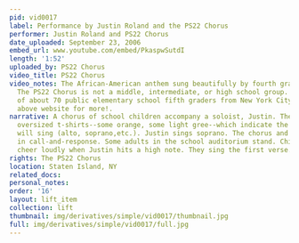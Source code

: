 ```yaml
---
pid: vid0017
label: Performance by Justin Roland and the PS22 Chorus
performer: Justin Roland and PS22 Chorus
date_uploaded: September 23, 2006
embed_url: www.youtube.com/embed/PkaspwSutdI
length: '1:52'
uploaded_by: PS22 Chorus
video_title: PS22 Chorus
video_notes: The African-American anthem sung beautifully by fourth grader Justin!
  The PS22 Chorus is not a middle, intermediate, or high school group.  It is comprised
  of about 70 public elementary school fifth graders from New York City.  Visit our
  above website for more!.
narrative: A chorus of school children accompany a soloist, Justin. The children wear
  oversized t-shirts--some orange, some light gree--which indicate the parts they
  will sing (alto, soprano,etc.). Justin sings soprano. The chorus and Justin enage
  in call-and-response. Some adults in the school auditorium stand. Children and adults
  cheer loudly when Justin hits a high note. They sing the first verse.
rights: The PS22 Chorus
location: Staten Island, NY
related_docs: 
personal_notes: 
order: '16'
layout: lift_item
collection: lift
thumbnail: img/derivatives/simple/vid0017/thumbnail.jpg
full: img/derivatives/simple/vid0017/full.jpg
---
```

